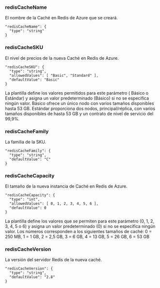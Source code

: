 
### redisCacheName

El nombre de la Caché en Redis de Azure que se creará.

    "redisCacheName": {
      "type": "string"
    }

### redisCacheSKU

El nivel de precios de la nueva Caché en Redis de Azure.

    "redisCacheSKU": {
      "type": "string",
      "allowedValues": [ "Basic", "Standard" ],
      "defaultValue": "Basic"
    }

La plantilla define los valores permitidos para este parámetro ( Básico o Estándar) y asigna un valor predeterminado (Básico) si no se especifica ningún valor. Básico ofrece un único nodo con varios tamaños disponibles hasta 53 GB. Estándar proporciona dos nodos, principal/réplica, con varios tamaños disponibles de hasta 53 GB y un contrato de nivel de servicio del 99,9%.

### redisCacheFamily

La familia de la SKU.

    "redisCacheFamily": {
      "type": "string",
      "defaultValue": "C"
    }

### redisCacheCapacity

El tamaño de la nueva instancia de Caché en Redis de Azure.

    "redisCacheCapacity": {
      "type": "int",
      "allowedValues": [ 0, 1, 2, 3, 4, 5, 6 ],
      "defaultValue": 0
    }

La plantilla define los valores que se permiten para este parámetro (0, 1, 2, 3, 4, 5 o 6) y asigna un valor predeterminado (0) si no se especifica ningún valor. Los números corresponden a los siguientes tamaños de caché: 0 = 250 MB, 1 = 1 GB, 2 = 2,5 GB, 3 = 6 GB, 4 = 13 GB, 5 = 26 GB, 6 = 53 GB

### redisCacheVersion

La versión del servidor Redis de la nueva caché.

    "redisCacheVersion": {
      "type": "string",
      "defaultValue": "2.8"
    }

<!---HONumber=August15_HO6-->